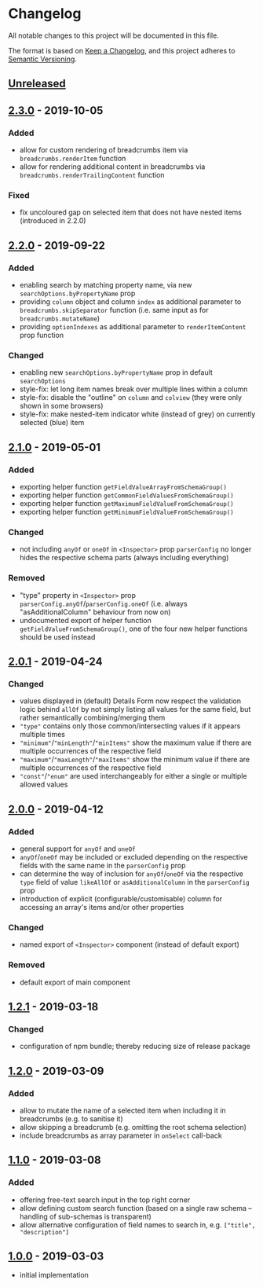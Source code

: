 # Changelog
All notable changes to this project will be documented in this file.

The format is based on [Keep a Changelog](https://keepachangelog.com/en/1.0.0/),
and this project adheres to [Semantic Versioning](https://semver.org/spec/v2.0.0.html).

## [Unreleased]

## [2.3.0] - 2019-10-05
### Added
- allow for custom rendering of breadcrumbs item via `breadcrumbs.renderItem` function
- allow for rendering additional content in breadcrumbs via `breadcrumbs.renderTrailingContent` function

### Fixed
- fix uncoloured gap on selected item that does not have nested items (introduced in 2.2.0)

## [2.2.0] - 2019-09-22
### Added
- enabling search by matching property name, via new `searchOptions.byPropertyName` prop
- providing `column` object and column `index` as additional parameter to `breadcrumbs.skipSeparator` function (i.e. same input as for `breadcrumbs.mutateName`)
- providing `optionIndexes` as additional parameter to `renderItemContent` prop function

### Changed
- enabling new `searchOptions.byPropertyName` prop in default `searchOptions`
- style-fix: let long item names break over multiple lines within a column
- style-fix: disable the "outline" on `column` and `colview` (they were only shown in some browsers)
- style-fix: make nested-item indicator white (instead of grey) on currently selected (blue) item

## [2.1.0] - 2019-05-01
### Added
- exporting helper function `getFieldValueArrayFromSchemaGroup()`
- exporting helper function `getCommonFieldValuesFromSchemaGroup()`
- exporting helper function `getMaximumFieldValueFromSchemaGroup()`
- exporting helper function `getMinimumFieldValueFromSchemaGroup()`

### Changed
- not including `anyOf` or `oneOf` in `<Inspector>` prop `parserConfig` no longer hides the respective schema parts (always including everything)

### Removed
- "type" property in `<Inspector>` prop `parserConfig.anyOf`/`parserConfig.oneOf` (i.e. always "asAdditionalColumn" behaviour from now on)
- undocumented export of helper function `getFieldValueFromSchemaGroup()`, one of the four new helper functions should be used instead

## [2.0.1] - 2019-04-24
### Changed
- values displayed in (default) Details Form now respect the validation logic behind `allOf` by not simply listing all values for the same field, but rather semantically combining/merging them
- `"type"` contains only those common/intersecting values if it appears multiple times
- `"minimum"`/`"minLength"`/`"minItems"` show the maximum value if there are multiple occurrences of the respective field
- `"maximum"`/`"maxLength"`/`"maxItems"` show the minimum value if there are multiple occurrences of the respective field
- `"const"`/`"enum"` are used interchangeably for either a single or multiple allowed values

## [2.0.0] - 2019-04-12
### Added
- general support for `anyOf` and `oneOf`
- `anyOf`/`oneOf` may be included or excluded depending on the respective fields with the same name in the `parserConfig` prop
- can determine the way of inclusion for `anyOf`/`oneOf` via the respective `type` field of value `likeAllOf` or `asAdditionalColumn` in the `parserConfig` prop
- introduction of explicit (configurable/customisable) column for accessing an array's items and/or other properties

### Changed
- named export of `<Inspector>` component (instead of default export)

### Removed
- default export of main component

## [1.2.1] - 2019-03-18
### Changed
- configuration of npm bundle; thereby reducing size of release package

## [1.2.0] - 2019-03-09
### Added
- allow to mutate the name of a selected item when including it in breadcrumbs (e.g. to sanitise it)
- allow skipping a breadcrumb (e.g. omitting the root schema selection)
- include breadcrumbs as array parameter in `onSelect` call-back

## [1.1.0] - 2019-03-08
### Added
- offering free-text search input in the top right corner
- allow defining custom search function (based on a single raw schema – handling of sub-schemas is transparent)
- allow alternative configuration of field names to search in, e.g. `["title", "description"]`

## [1.0.0] - 2019-03-03
- initial implementation

[Unreleased]: https://github.com/CarstenWickner/react-jsonschema-inspector/compare/v2.3.0...HEAD
[2.3.0]: https://github.com/CarstenWickner/react-jsonschema-inspector/compare/v2.2.0...v2.3.0
[2.2.0]: https://github.com/CarstenWickner/react-jsonschema-inspector/compare/v2.1.0...v2.2.0
[2.1.0]: https://github.com/CarstenWickner/react-jsonschema-inspector/compare/v2.0.1...v2.1.0
[2.0.1]: https://github.com/CarstenWickner/react-jsonschema-inspector/compare/v2.0.0...v2.0.1
[2.0.0]: https://github.com/CarstenWickner/react-jsonschema-inspector/compare/v1.2.1...v2.0.0
[1.2.1]: https://github.com/CarstenWickner/react-jsonschema-inspector/compare/v1.2.0...v1.2.1
[1.2.0]: https://github.com/CarstenWickner/react-jsonschema-inspector/compare/v1.1.0...v1.2.0
[1.1.0]: https://github.com/CarstenWickner/react-jsonschema-inspector/compare/v1.0.0...v1.1.0
[1.0.0]: https://github.com/CarstenWickner/react-jsonschema-inspector/releases/tag/v1.0.0
